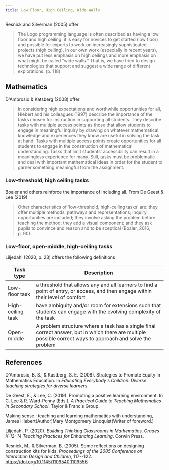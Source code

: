 ```yaml
---
title: Low Floor, High Ceiling, Wide Walls
---
```

Resnick and Silverman (2005) offer

> The Logo programming language is often described as having a low floor and high ceiling: it is easy for novices to get started (low floor) and possible for experts to work on increasingly sophisticated projects (high ceiling). In our own work (especially in recent years), we have put less emphasis on high ceilings and more emphasis on what might be called “wide walls.” That is, we have tried to design technologies that support and suggest a wide range of different explorations. (p. 118)


## Mathematics

D'Ambrosio & Katsberg (2008) offer

> In considering high expectations and worthwhile opportunities for all, Hiebert and his colleagues (1997) describe the importance of the tasks chosen for instruction in supporting all students. They describe tasks with multiple access points as those that allow students to engage in meaningful inquiry by drawing on whatever mathematical knowledge and experiences they know are useful in solving the task at hand. Tasks with multiple access points create opportunities for all students to engage in the construction of mathematical understanding. Tasks that limit students’ accessibility can result in a meaningless experience for many. Still, tasks must be problematic and deal with important mathematical ideas in order for the student to garner something meaningful from the assignment.

### Low-threshold, high ceiling tasks

Boaler and others reinforce the importance of including all. From De Geest & Lee (2019)

> Other characteristics of ‘low-threshold, high-ceiling tasks’ are: they offer multiple methods, pathways and representations; inquiry opportunities are included; they involve asking the problem before teaching the method; they add a visual component; and they ask pupils to convince and reason and to be sceptical (Boaler, 2016, p. 90).

### Low-floor, open-middle, high-ceiling tasks

Liljedahl (2020, p. 23) offers the following definitions 

| Task type | Description |
| --- | --- |
| Low-floor task | a threshold that allows any and all learners to find a point of entry, or access, and then engage within their level of comfort  |
| High-ceiling task | have ambiguity and/or room for extensions such that students can engage with the evolving complexity of the task |
| Open-middle | A problem structure where a task has a single final correct answer, but in which there are multiple possible correct ways to approach and solve the problem |


## References

D'Ambrosio, B. S., & Kastberg, S. E. (2008). Strategies to Promote Equity in Mathematics Education. In *Educating Everybody's Children: Diverse teaching strategies for diverse learners*.

De Geest, E., & Lee, C. (2019). Promoting a positive learning environment. In C. Lee & R. Ward-Penny (Eds.), *A Practical Guide to Teaching Mathematics in Secondary School*. Taylor & Francis Group.

Making sense : teaching and learning mathematics with understanding, James Hiebert(Author)Mary Montgomery Lindquist(Writer of foreword.)

Liljedahl, P. (2020). *Building Thinking Classrooms in Mathematics, Grades K-12: 14 Teaching Practices for Enhancing Learning*. Corwin Press. 


Resnick, M., & Silverman, B. (2005). Some reflections on designing construction kits for kids. *Proceedings of the 2005 Conference on Interaction Design and Children*, 117--122. <https://doi.org/10.1145/1109540.1109556>